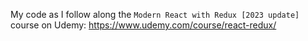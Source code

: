 My code as I follow along the `Modern React with Redux [2023 update]` course on Udemy: https://www.udemy.com/course/react-redux/
